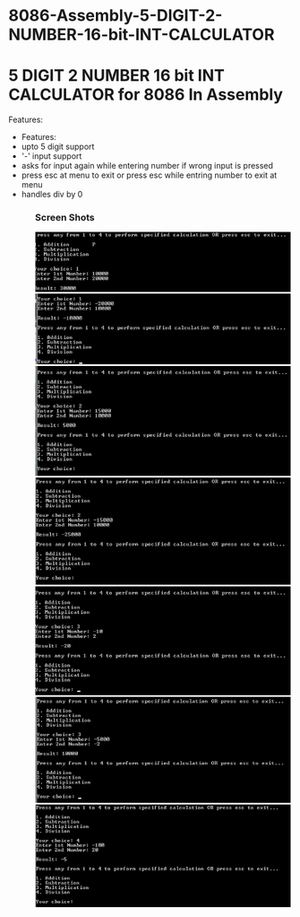 # 8086-Assembly-5-DIGIT-2-NUMBER-16-bit-INT-CALCULATOR

<h1>5 DIGIT 2 NUMBER 16 bit INT CALCULATOR for 8086 In Assembly</h1>

Features:

<ul>    
<li>Features:</li> 
<li>upto 5 digit support</li>
<li>'-' input support</li>
<li>asks for input again while entering number if wrong input is pressed</li>
<li>press esc at menu to exit or press esc while entring number to exit at menu</li>
<li>handles div by 0</li>

<ul>

<h3>Screen Shots</h3>

<img src="https://raw.githubusercontent.com/smyaseen/pics/main/8086-calculator/1.png" />
<img src="https://raw.githubusercontent.com/smyaseen/pics/main/8086-calculator/2.png" />
<img src="https://raw.githubusercontent.com/smyaseen/pics/main/8086-calculator/3.png" />
<img src="https://raw.githubusercontent.com/smyaseen/pics/main/8086-calculator/4.png" />
<img src="https://raw.githubusercontent.com/smyaseen/pics/main/8086-calculator/5.png" />
<img src="https://raw.githubusercontent.com/smyaseen/pics/main/8086-calculator/6.png" />
<img src="https://raw.githubusercontent.com/smyaseen/pics/main/8086-calculator/7.png" />
